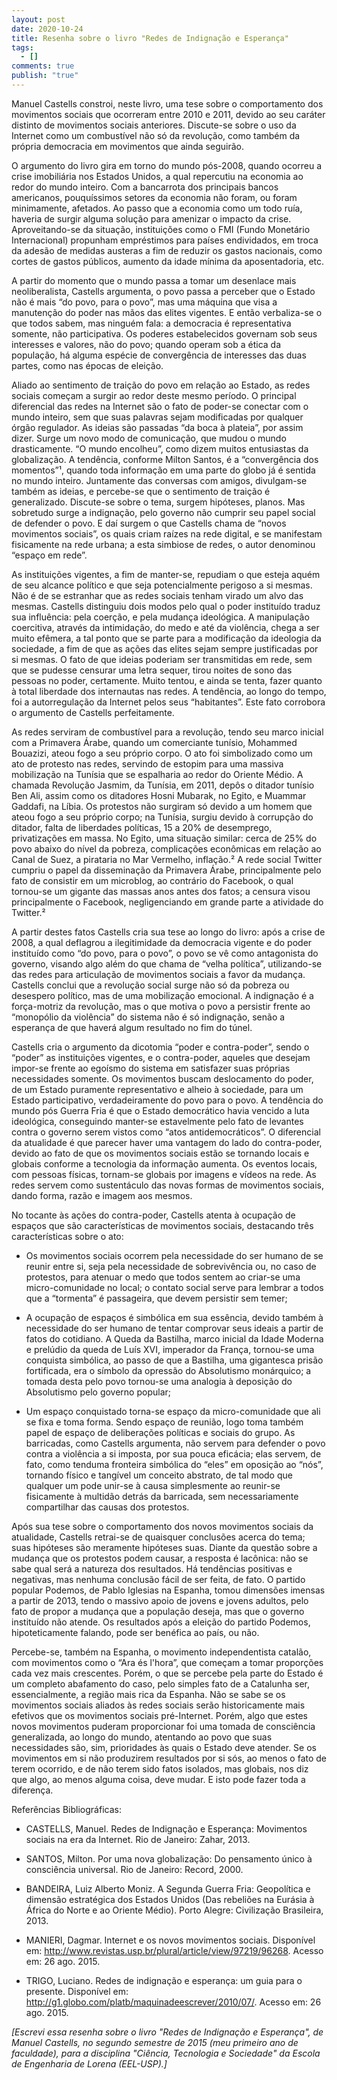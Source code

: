 ```yaml
---
layout: post
date: 2020-10-24
title: Resenha sobre o livro "Redes de Indignação e Esperança"
tags:
  - []
comments: true
publish: "true"
---
```


Manuel Castells constroi, neste livro, uma tese sobre o comportamento dos movimentos sociais que ocorreram entre 2010 e 2011, devido ao seu caráter distinto de movimentos sociais anteriores. Discute-se sobre o uso da Internet como um combustível não só da revolução, como também da própria democracia em movimentos que ainda seguirão.

O argumento do livro gira em torno do mundo pós-2008, quando ocorreu a crise imobiliária nos Estados Unidos, a qual repercutiu na economia ao redor do mundo inteiro. Com a bancarrota dos principais bancos americanos, pouquíssimos setores da economia não foram, ou foram minimamente, afetados. Ao passo que a economia como um todo ruía, haveria de surgir alguma solução para amenizar o impacto da crise. Aproveitando-se da situação, instituições como o FMI (Fundo Monetário Internacional) propunham empréstimos para países endividados, em troca da adesão de medidas austeras a fim de reduzir os gastos nacionais, como cortes de gastos públicos, aumento da idade mínima da aposentadoria, etc.

A partir do momento que o mundo passa a tomar um desenlace mais neoliberalista, Castells argumenta, o povo passa a perceber que o Estado não é mais “do povo, para o povo”, mas uma máquina que visa a manutenção do poder nas mãos das elites vigentes. E então verbaliza-se o que todos sabem, mas ninguém fala: a democracia é representativa somente, não participativa. Os poderes estabelecidos governam sob seus interesses e valores, não do povo; quando operam sob a ética da população, há alguma espécie de convergência de interesses das duas partes, como nas épocas de eleição.

Aliado ao sentimento de traição do povo em relação ao Estado, as redes sociais começam a surgir ao redor deste mesmo período. O principal diferencial das redes na Internet são o fato de poder-se conectar com o mundo inteiro, sem que suas palavras sejam modificadas por qualquer órgão regulador. As ideias são passadas “da boca à plateia”, por assim dizer. Surge um novo modo de comunicação, que mudou o mundo drasticamente. “O mundo encolheu”, como dizem muitos entusiastas da globalização. A tendência, conforme Milton Santos, é a “convergência dos momentos”¹, quando toda informação em uma parte do globo já é sentida no mundo inteiro. Juntamente das conversas com amigos, divulgam-se também as ideias, e percebe-se que o sentimento de traição é generalizado. Discute-se sobre o tema, surgem hipóteses, planos. Mas sobretudo surge a indignação, pelo governo não cumprir seu papel social de defender o povo. E daí surgem o que Castells chama de “novos movimentos sociais”, os quais criam raízes na rede digital, e se manifestam fisicamente na rede urbana; a esta simbiose de redes, o autor denominou “espaço em rede”.

As instituições vigentes, a fim de manter-se, repudiam o que esteja aquém de seu alcance político e que seja potencialmente perigoso a si mesmas. Não é de se estranhar que as redes sociais tenham virado um alvo das mesmas. Castells distinguiu dois modos pelo qual o poder instituído traduz sua influência: pela coerção, e pela mudança ideológica. A manipulação coercitiva, através da intimidação, do medo e até da violência, chega a ser muito efêmera, a tal ponto que se parte para a modificação da ideologia da sociedade, a fim de que as ações das elites sejam sempre justificadas por si mesmas. O fato de que ideias poderiam ser transmitidas em rede, sem que se pudesse censurar uma letra sequer, tirou noites de sono das pessoas no poder, certamente. Muito tentou, e ainda se tenta, fazer quanto à total liberdade dos internautas nas redes. A tendência, ao longo do tempo, foi a autorregulação da Internet pelos seus “habitantes”. Este fato corrobora o argumento de Castells perfeitamente.

As redes serviram de combustível para a revolução, tendo seu marco inicial com a Primavera Árabe, quando um comerciante tunísio, Mohammed Bouazizi, ateou fogo a seu próprio corpo. O ato foi simbolizado como um ato de protesto nas redes, servindo de estopim para uma massiva mobilização na Tunísia que se espalharia ao redor do Oriente Médio. A chamada Revolução Jasmim, da Tunísia, em 2011, depôs o ditador tunísio Ben Ali, assim como os ditadores Hosni Mubarak, no Egito, e Muammar Gaddafi, na Líbia. Os protestos não surgiram só devido a um homem que ateou fogo a seu próprio corpo; na Tunísia, surgiu devido à corrupção do ditador, falta de liberdades políticas, 15 a 20% de desemprego, privatizações em massa. No Egito, uma situação similar: cerca de 25% do povo abaixo do nível da pobreza, complicações econômicas em relação ao Canal de Suez, a pirataria no Mar Vermelho, inflação.² A rede social Twitter cumpriu o papel da disseminação da Primavera Árabe, principalmente pelo fato de consistir em um microblog, ao contrário do Facebook, o qual tornou-se um gigante das massas anos antes dos fatos; a censura visou principalmente o Facebook, negligenciando em grande parte a atividade do Twitter.²

A partir destes fatos Castells cria sua tese ao longo do livro: após a crise de 2008, a qual deflagrou a ilegitimidade da democracia vigente e do poder instituído como “do povo, para o povo”, o povo se vê como antagonista do governo, visando algo além do que chama de “velha política”, utilizando-se das redes para articulação de movimentos sociais a favor da mudança. Castells conclui que a revolução social surge não só da pobreza ou desespero político, mas de uma mobilização emocional. A indignação é a força-motriz da revolução, mas o que motiva o povo a persistir frente ao “monopólio da violência” do sistema não é só indignação, senão a esperança de que haverá algum resultado no fim do túnel.

Castells cria o argumento da dicotomia “poder e contra-poder”, sendo o “poder” as instituições vigentes, e o contra-poder, aqueles que desejam impor-se frente ao egoísmo do sistema em satisfazer suas próprias necessidades somente. Os movimentos buscam deslocamento do poder, de um Estado puramente representativo e alheio à sociedade, para um Estado participativo, verdadeiramente do povo para o povo. A tendência do mundo pós Guerra Fria é que o Estado democrático havia vencido a luta ideológica, conseguindo manter-se estavelmente pelo fato de levantes contra o governo serem vistos como “atos antidemocráticos”. O diferencial da atualidade é que parecer haver uma vantagem do lado do contra-poder, devido ao fato de que os movimentos sociais estão se tornando locais e globais conforme a tecnologia da informação aumenta. Os eventos locais, com pessoas físicas, tornam-se globais por imagens e vídeos na rede. As redes servem como sustentáculo das novas formas de movimentos sociais, dando forma, razão e imagem aos mesmos.

No tocante às ações do contra-poder, Castells atenta à ocupação de espaços que são características de movimentos sociais, destacando três características sobre o ato:

* Os movimentos sociais ocorrem pela necessidade do ser humano de se reunir entre si, seja pela necessidade de sobrevivência ou, no caso de protestos, para atenuar o medo que todos sentem ao criar-se uma micro-comunidade no local; o contato social serve para lembrar a todos que a “tormenta” é passageira, que devem persistir sem temer;

* A ocupação de espaços é simbólica em sua essência, devido também à necessidade do ser humano de tentar comprovar seus ideais a partir de fatos do cotidiano. A Queda da Bastilha, marco inicial da Idade Moderna e prelúdio da queda de Luís XVI, imperador da França, tornou-se uma conquista simbólica, ao passo de que a Bastilha, uma gigantesca prisão fortificada, era o símbolo da opressão do Absolutismo monárquico; a tomada desta pelo povo tornou-se uma analogia à deposição do Absolutismo pelo governo popular;

* Um espaço conquistado torna-se espaço da micro-comunidade que ali se fixa e toma forma. Sendo espaço de reunião, logo toma também papel de espaço de deliberações políticas e sociais do grupo. As barricadas, como Castells argumenta, não servem para defender o povo contra a violência a si imposta, por sua pouca eficácia; elas servem, de fato, como tenduma fronteira simbólica do “eles” em oposição ao “nós”, tornando físico e tangível um conceito abstrato, de tal modo que qualquer um pode unir-se à causa simplesmente ao reunir-se fisicamente à multidão detrás da barricada, sem necessariamente compartilhar das causas dos protestos.

Após sua tese sobre o comportamento dos novos movimentos sociais da atualidade, Castells retrai-se de quaisquer conclusões acerca do tema; suas hipóteses são meramente hipóteses suas. Diante da questão sobre a mudança que os protestos podem causar, a resposta é lacônica: não se sabe qual será a natureza dos resultados. Há tendências positivas e negativas, mas nenhuma conclusão fácil de ser feita, de fato. O partido popular Podemos, de Pablo Iglesias na Espanha, tomou dimensões imensas a partir de 2013, tendo o massivo apoio de jovens e jovens adultos, pelo fato de propor a mudança que a população deseja, mas que o governo instituído não atende. Os resultados após a eleição do partido Podemos, hipoteticamente falando, pode ser benéfica ao país, ou não.

Percebe-se, também na Espanha, o movimento independentista catalão, com movimentos como o “Ara és l'hora”, que começam a tomar proporções cada vez mais crescentes. Porém, o que se percebe pela parte do Estado é um completo abafamento do caso, pelo simples fato de a Catalunha ser, essencialmente, a região mais rica da Espanha. Não se sabe se os movimentos sociais aliados às redes sociais serão historicamente mais efetivos que os movimentos sociais pré-Internet. Porém, algo que estes novos movimentos puderam proporcionar foi uma tomada de consciência generalizada, ao longo do mundo, atentando ao povo que suas necessidades são, sim, prioridades às quais o Estado deve atender. Se os movimentos em si não produzirem resultados por si sós, ao menos o fato de terem ocorrido, e de não terem sido fatos isolados, mas globais, nos diz que algo, ao menos alguma coisa, deve mudar. E isto pode fazer toda a diferença.


Referências Bibliográficas:
* CASTELLS, Manuel. Redes de Indignação e Esperança: Movimentos sociais na era da Internet. Rio de Janeiro: Zahar, 2013.

* SANTOS, Milton. Por uma nova globalização: Do pensamento único à consciência universal. Rio de Janeiro: Record, 2000.

* BANDEIRA, Luiz Alberto Moniz. A Segunda Guerra Fria: Geopolítica e dimensão estratégica dos Estados Unidos (Das rebeliões na Eurásia à África do Norte e ao Oriente Médio). Porto Alegre: Civilização Brasileira, 2013.

* MANIERI, Dagmar. Internet e os novos movimentos sociais. Disponível em: <http://www.revistas.usp.br/plural/article/view/97219/96268>. Acesso em: 26 ago. 2015.

* TRIGO, Luciano. Redes de indignação e esperança: um guia para o presente. Disponível em: <http://g1.globo.com/platb/maquinadeescrever/2010/07/>. Acesso em: 26 ago. 2015.


*[Escrevi essa resenha sobre o livro "Redes de Indignação e Esperança", de Manuel Castells, no segundo semestre de 2015 (meu primeiro ano de faculdade), para a disciplina "Ciência, Tecnologia e Sociedade" da Escola de Engenharia de Lorena (EEL-USP).]*
